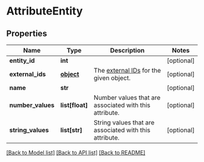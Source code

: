 # AttributeEntity

## Properties
Name | Type | Description | Notes
------------ | ------------- | ------------- | -------------
**entity_id** | **int** |  | [optional] 
**external_ids** | [**object**](.md) | The [external IDs](https://developers.samsara.com/docs/external-ids) for the given object. | [optional] 
**name** | **str** |  | [optional] 
**number_values** | **list[float]** | Number values that are associated with this attribute. | [optional] 
**string_values** | **list[str]** | String values that are associated with this attribute. | [optional] 

[[Back to Model list]](../README.md#documentation-for-models) [[Back to API list]](../README.md#documentation-for-api-endpoints) [[Back to README]](../README.md)


